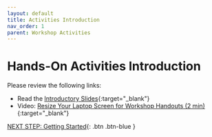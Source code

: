 ```yaml
---
layout: default
title: Activities Introduction
nav_order: 1
parent: Workshop Activities
---
```

# Hands-On Activities Introduction

Please review the following links:

- Read the [Introductory Slides](https://docs.google.com/presentation/d/12ZbaJSflaSLN55PVMGak4isqxv2ISsTlgfkVEzPpBho/edit?usp=sharing){:target="_blank"}
- Video: [Resize Your Laptop Screen for Workshop Handouts (2 min)](https://www.youtube.com/watch?v=Igk5hZUfzN0){:target="_blank"}

[NEXT STEP: Getting Started](act-1.html){: .btn .btn-blue }
